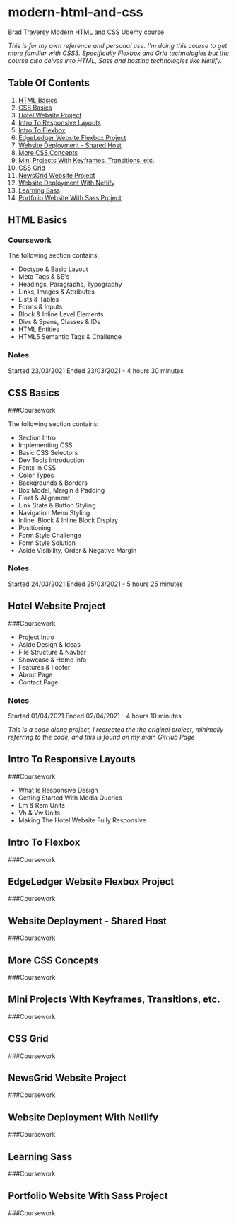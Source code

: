 # modern-html-and-css
Brad Traversy Modern HTML and CSS Udemy course

*This is for my own reference and personal use. I'm doing this
course to get more familiar with CSS3.
Specifically Flexbox and Grid technologies but the course also
delves into HTML, Sass and hosting technologies like Netlify.*

## Table Of Contents

1. [HTML Basics](#HTML-Basics)
2. [CSS Basics](#CSS-Basics)
3. [Hotel Website Project](#Hotel-Website-Project)
4. [Intro To Responsive Layouts](#Intro-To-Responsive-Layouts)
5. [Intro To Flexbox](#Intro-To-Flexbox)
6. [EdgeLedger Website Flexbox Project](#EdgeLedger-Website-Flexbox-Project)
7. [Website Deployment - Shared Host](#Website-Deployment---Shared-Host)
8. [More CSS Concepts](#More-CSS-Concepts)
9. [Mini Projects With Keyframes, Transitions, etc.](#Mini-Projects-With-Keyframes,-Transitions,-etc.)
10. [CSS Grid](#CSS-Grid)
11. [NewsGrid Website Project](#NewsGrid-Website-Project)
12. [Website Deployment With Netlify](#Website-Deployment-With-Netlify)
13. [Learning Sass](#Learning-Sass)
14. [Portfolio Website With Sass Project](#Portfolio-Website-With-Sass-Project)

## HTML Basics

### Coursework

The following section contains:

* Doctype & Basic Layout
* Meta Tags & SE's
* Headings, Paragraphs, Typography
* Links, Images & Attributes
* Lists & Tables
* Forms & Inputs
* Block & Inline Level Elements
* Divs & Spans, Classes & IDs
* HTML Entities
* HTML5 Semantic Tags & Challenge

### Notes

Started 23/03/2021
Ended 23/03/2021  - 4 hours 30 minutes

## CSS Basics

###Coursework

The following section contains:

* Section Intro
* Implementing CSS
* Basic CSS Selectors
* Dev Tools Introduction
* Fonts In CSS
* Color Types
* Backgrounds & Borders
* Box Model, Margin & Padding
* Float & Alignment
* Link State & Button Styling
* Navigation Menu Styling
* Inline, Block & Inline Block Display
* Positioning
* Form Style Challenge
* Form Style Solution
* Aside Visibility, Order & Negative Margin

### Notes

Started 24/03/2021
Ended 25/03/2021  - 5 hours 25 minutes

## Hotel Website Project

###Coursework

* Project Intro
* Aside Design & Ideas
* File Structure & Navbar
* Showcase & Home Info
* Features & Footer
* About Page
* Contact Page

### Notes

Started 01/04/2021
Ended 02/04/2021  - 4 hours 10 minutes

*This is a code along project, I recreated the the original project,
 minimally referring to the code, and this is found on my main GitHub Page*

## Intro To Responsive Layouts

###Coursework

* What Is Responsive Design
* Getting Started With Media Queries
* Em & Rem Units
* Vh & Vw Units
* Making The Hotel Website Fully Responsive

## Intro To Flexbox

###Coursework

## EdgeLedger Website Flexbox Project

###Coursework

## Website Deployment - Shared Host

###Coursework

## More CSS Concepts

###Coursework

## Mini Projects With Keyframes, Transitions, etc.

###Coursework

## CSS Grid

###Coursework

## NewsGrid Website Project

###Coursework

## Website Deployment With Netlify

###Coursework

## Learning Sass

###Coursework

## Portfolio Website With Sass Project

###Coursework
